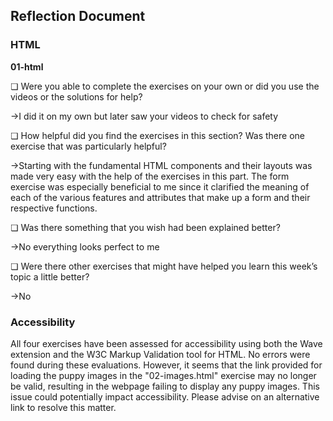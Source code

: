 ## Reflection Document

### HTML

**01-html**

❏ Were you able to complete the exercises on your own or did you use the
videos or the solutions for help?

->I did it on my own but later saw your videos to check for safety

❏ How helpful did you find the exercises in this section? Was there one
exercise that was particularly helpful?

->Starting with the fundamental HTML components and their layouts was made very easy with the help of the exercises in this part. The form exercise was especially beneficial to me since it clarified the meaning of each of the various features and attributes that make up a form and their respective functions.

❏ Was there something that you wish had been explained better?

->No everything looks perfect to me

❏ Were there other exercises that might have helped you learn this week’s
topic a little better?

->No 


### Accessibility

All four exercises have been assessed for accessibility using both the Wave extension and the W3C Markup Validation tool for HTML. No errors were found during these evaluations. However, it seems that the link provided for loading the puppy images in the "02-images.html" exercise may no longer be valid, resulting in the webpage failing to display any puppy images. This issue could potentially impact accessibility. Please advise on an alternative link to resolve this matter.
